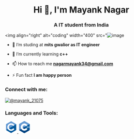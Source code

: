 <h1 align="center">Hi 👋, I'm Mayank Nagar</h1>
<h3 align="center">A IT student  from India</h3>

<img align="right" alt="coding" width="400" src="![image](https://github.com/user-attachments/assets/fcc1ea8c-6901-4473-ac0c-a61373552423)

>

- 🔭 I’m studing at **mits gwalior as IT engineer**

- 🌱 I’m currently learning **c++**

- 📫 How to reach me **nagarmayank34@gmail.com**

- ⚡ Fun fact **I am happy person**

<h3 align="left">Connect with me:</h3>
<p align="left">
<a href="https://instagram.com/@mayank_21075" target="blank"><img align="center" src="https://raw.githubusercontent.com/rahuldkjain/github-profile-readme-generator/master/src/images/icons/Social/instagram.svg" alt="@mayank_21075" height="30" width="40" /></a>
</p>

<h3 align="left">Languages and Tools:</h3>
<p align="left"> <a href="https://www.cprogramming.com/" target="_blank" rel="noreferrer"> <img src="https://raw.githubusercontent.com/devicons/devicon/master/icons/c/c-original.svg" alt="c" width="40" height="40"/> </a> <a href="https://www.w3schools.com/cpp/" target="_blank" rel="noreferrer"> <img src="https://raw.githubusercontent.com/devicons/devicon/master/icons/cplusplus/cplusplus-original.svg" alt="cplusplus" width="40" height="40"/> </a> </p>
